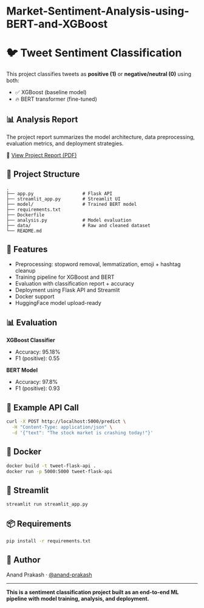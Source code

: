 # Market-Sentiment-Analysis-using-BERT-and-XGBoost


# 🐦 Tweet Sentiment Classification

This project classifies tweets as **positive (1)** or **negative/neutral (0)** using both:
- ✅ XGBoost (baseline model)
- 🔥 BERT transformer (fine-tuned)

## 📊 Analysis Report

The project report summarizes the model architecture, data preprocessing, evaluation metrics, and deployment strategies.

📄 [View Project Report (PDF)](./tweet_report.pdf)


## 📁 Project Structure

```
.
├── app.py                  # Flask API
├── streamlit_app.py        # Streamlit UI
├── model/                  # Trained BERT model
├── requirements.txt
├── Dockerfile
├── analysis.py             # Model evaluation
├── data/                   # Raw and cleaned dataset
└── README.md
```

## 🚀 Features

- Preprocessing: stopword removal, lemmatization, emoji + hashtag cleanup
- Training pipeline for XGBoost and BERT
- Evaluation with classification report + accuracy
- Deployment using Flask API and Streamlit
- Docker support
- HuggingFace model upload-ready

## 📊 Evaluation

**XGBoost Classifier**
- Accuracy: 95.18%
- F1 (positive): 0.55

**BERT Model**
- Accuracy: 97.8%
- F1 (positive): 0.93

## 🧪 Example API Call

```bash
curl -X POST http://localhost:5000/predict \
  -H "Content-Type: application/json" \
  -d '{"text": "The stock market is crashing today!"}'
```

## 🐳 Docker

```bash
docker build -t tweet-flask-api .
docker run -p 5000:5000 tweet-flask-api
```

## 🧠 Streamlit

```bash
streamlit run streamlit_app.py
```

## 📦 Requirements

```bash
pip install -r requirements.txt
```

## 📝 Author

Anand Prakash · [@anand-prakash](https://github.com/ANANDPRAKASH2307)

---

**This is a sentiment classification project built as an end-to-end ML pipeline with model training, analysis, and deployment.**
